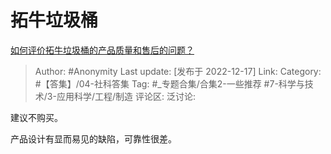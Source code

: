 # 拓牛垃圾桶
[如何评价拓牛垃圾桶的产品质量和售后的问题？](https://www.zhihu.com/question/449895283/answer/2805171676)

> Author: #Anonymity
> Last update: [发布于 2022-12-17]
> Link:
> Category: #【答集】/04-社科答集
> Tag: #_专题合集/合集2-一些推荐 #7-科学与技术/3-应用科学/工程/制造
> 评论区:
> 泛讨论:

建议不购买。

产品设计有显而易见的缺陷，可靠性很差。
